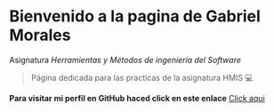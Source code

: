 # Bienvenido a la pagina de Gabriel Morales

Asignatura _Herramientas y Métodos de ingenieria del Software_

>Página dedicada para las 
>practicas de la asignatura HMIS 
:computer:

**Para visitar mi perfil en GitHub haced click en este enlace** <a href= "https://github.com/gmc456"> Click aqui</a>


